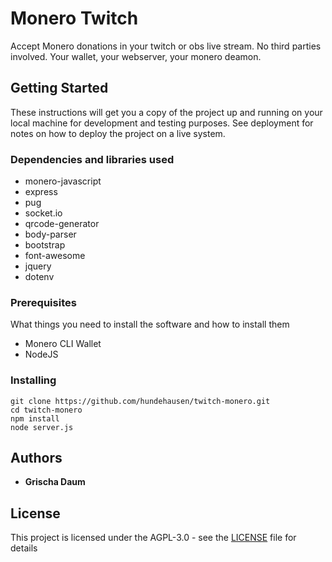 # Monero Twitch

Accept Monero donations in your twitch or obs live stream. No third parties involved. Your wallet, your webserver, your monero deamon.

## Getting Started

These instructions will get you a copy of the project up and running on your local machine for development and testing purposes. See deployment for notes on how to deploy the project on a live system.

### Dependencies and libraries used

* monero-javascript
* express
* pug
* socket.io
* qrcode-generator
* body-parser
* bootstrap
* font-awesome
* jquery
* dotenv

### Prerequisites

What things you need to install the software and how to install them

* Monero CLI Wallet
* NodeJS

### Installing

```
git clone https://github.com/hundehausen/twitch-monero.git
cd twitch-monero
npm install
node server.js
```

## Authors

* **Grischa Daum**

## License

This project is licensed under the AGPL-3.0 - see the [LICENSE](LICENSE) file for details

